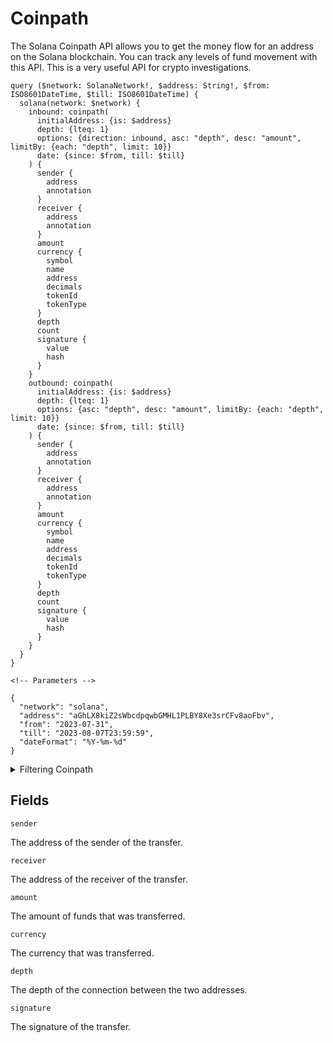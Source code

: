# Coinpath

The Solana Coinpath API allows you to get the money flow for an address on the Solana blockchain. You can track any levels of fund movement with this API. This is a very useful API for crypto investigations. 

```
query ($network: SolanaNetwork!, $address: String!, $from: ISO8601DateTime, $till: ISO8601DateTime) {
  solana(network: $network) {
    inbound: coinpath(
      initialAddress: {is: $address}
      depth: {lteq: 1}
      options: {direction: inbound, asc: "depth", desc: "amount", limitBy: {each: "depth", limit: 10}}
      date: {since: $from, till: $till}
    ) {
      sender {
        address
        annotation
      }
      receiver {
        address
        annotation
      }
      amount
      currency {
        symbol
        name
        address
        decimals
        tokenId
        tokenType
      }
      depth
      count
      signature {
        value
        hash
      }
    }
    outbound: coinpath(
      initialAddress: {is: $address}
      depth: {lteq: 1}
      options: {asc: "depth", desc: "amount", limitBy: {each: "depth", limit: 10}}
      date: {since: $from, till: $till}
    ) {
      sender {
        address
        annotation
      }
      receiver {
        address
        annotation
      }
      amount
      currency {
        symbol
        name
        address
        decimals
        tokenId
        tokenType
      }
      depth
      count
      signature {
        value
        hash
      }
    }
  }
}

<!-- Parameters -->

{
  "network": "solana",
  "address": "aGhLX8kiZ2sWbcdpqwbGMHL1PLBY8Xe3srCFv8aoFbv",
  "from": "2023-07-31",
  "till": "2023-08-07T23:59:59",
  "dateFormat": "%Y-%m-%d"
}

```


<details><summary>Filtering Coinpath</summary>

-   **initialAddress**
    
    The address of the account whose coinpath you want to get. The filter can be used to specify the initial address of the coinpath.
    
-   **depth**
    
    The maximum depth of the coinpath. The filter can be used to specify the maximum depth of the fund flow either inbound and outbound.
    
-   **options**
    
    A set of options that can be used to filter the results. The following options are supported:
    
    -   **direction**
        -   The direction of the coinpath. The supported directions are  `inbound`  and  `outbound`.
    -   **asc**
        -   The order of the coinpath. The supported orders are  `asc`  and  `desc`.
    -   **limitBy**
        -   The limit of the coinpath. The limit is the maximum number of accounts that will be included in the coinpath.
    -   **minimumTxAmount**
        -   The minimum amount of funds that must be transferred in a transaction.
    -   **maximumAddressTxCount**
        -   The maximum number of transactions that can be included for a single address.
    -   **maximumTotalTxCount**
        -   The maximum number of transactions that can be included in the coinpath.
    -   **offset**
        -   The offset of the coinpath. The offset is the number of accounts that will be skipped at the beginning of the coinpath.
    -   **seed**
        -   The seed of the coinpath. The seed is a random number that can be used to randomize the order of the coinpath.
-   **date**
    
    The date range of the coinpath. The filter can be used to specify the start date and end date of the coinpath.
    
-   **receiver**
    
    The address of the receiver of the transfer. The filter can be used to specify the receiver address of the coinpath.
    
-   **time**
    
    The timestamp of the transfer. The filter can be used to specify the timestamp of the coinpath.
    
-   **sender**
    
    The address of the sender of the transfer. The filter can be used to specify the sender address of the coinpath.
    
-   **currency**
    
    The currency of the transfer. The filter can be used to specify the currency of the coinpath.
    
-   **initialTime**
    
    The timestamp of the initial transaction. The filter can be used to specify the timestamp of the initial transaction.
    
-   **initialDate**
    
    The date of the initial transaction. The filter can be used to specify the date of the initial transaction.

</details>

## Fields

`sender`

The address of the sender of the transfer.

`receiver`

The address of the receiver of the transfer.

`amount`

The amount of funds that was transferred.

`currency`

The currency that was transferred.

`depth`

The depth of the connection between the two addresses.


`signature`

The signature of the transfer.
